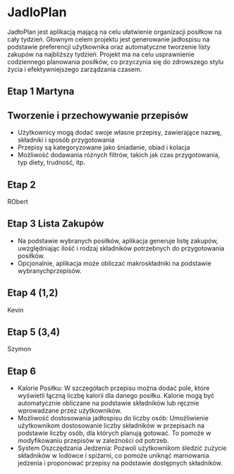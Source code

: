 # JadloPlan
JadłoPlan jest aplikacją mającą na celu ułatwienie organizacji posiłkow na cały tydzień.
Głownym celem projektu jest generowanie jadłospisu na podstawie preferencji użytkownika oraz automatyczne tworzenie listy zakupów na najbliższy tydzień.
Projekt ma na celu usprawnienie codziennego planowania posiłków, co przyczynia się do zdrowszego stylu życia i efektywniejszego zarządzania czasem.
## Etap 1 Martyna
## Tworzenie i przechowywanie przepisów
* Użytkownicy mogą dodać swoje własne przepisy, zawierające nazwę, składniki i sposób przygotowania
* Przepisy są kategoryzowane jako śniadanie, obiad i kolacja
* Możliwość dodawania różnych filtrów, takich jak czas przygotowania, typ diety, trudność, itp.

## Etap 2
RObert

## Etap 3 Lista Zakupów
* Na podstawie wybranych posiłków, aplikacja generuje listę zakupów, uwzględniając ilość i rodzaj składników potrzebnych do przygotowania posiłków. 
* Opcjonalnie, aplikacja może obliczać makroskładniki na podstawie wybranychprzepisów.

## Etap 4 (1,2)
Kevin
## Etap 5 (3,4)
Szymon
## Etap 6
* Kalorie Posiłku: W szczegółach przepisu można dodać pole, które wyświetli łączną liczbę kalorii dla danego posiłku. Kalorie mogą być automatycznie obliczane na podstawie składników lub ręcznie wprowadzane przez użytkowników.
* Możliwość dostosowania jadłospisu do liczby osób: Umożliwienie użytkownikom dostosowanie liczby składników w przepisach na podstawie liczby osób, dla których planują gotować. To pomoże w modyfikowaniu przepisów w zależności od potrzeb.
* System Oszczędzania Jedzenia: Pozwoli użytkownikom śledzić zużycie składników w lodówce i spiżarni, co pomoże uniknąć marnowania jedzenia i proponować przepisy na podstawie dostępnych składników.

